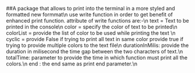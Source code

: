 ##A package that allows to print into the terminal in a more styled and formatted new formmat\n use write function in order to get benefit of enhanced print function. attribute of write functions are:-\n text = Text to be printed in the console\n color = specify the color of text to be printed\n colorList = provide the list of color to be used while printing the text \n cyclic = provide False if trying  to print all text in same color provide true if trying to provide multiple colors to the text file\n durationInMilis: provide the duration in milisecond the time gap between the two characters of text.\n totalTime: parameter to provide the time in which function must print all the colors.\n end : the end same as print end parameter.\n 
